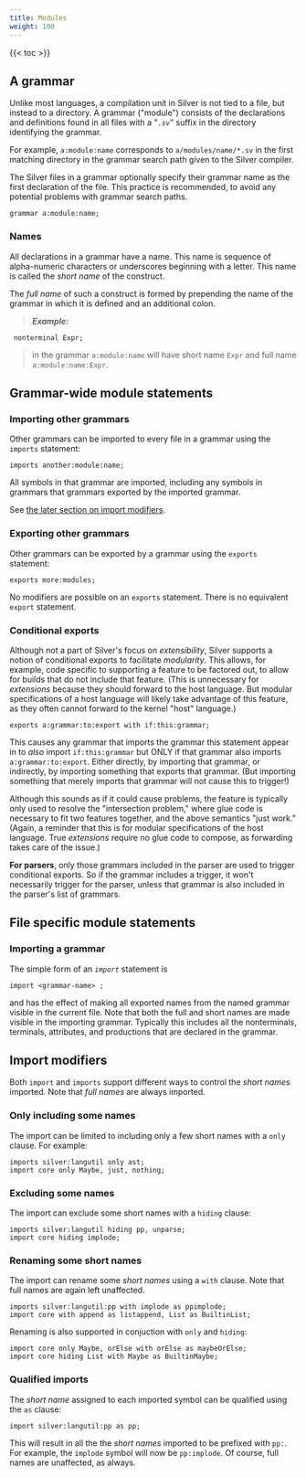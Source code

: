 ```yaml
---
title: Modules
weight: 100
---
```


{{< toc >}}

## A grammar

Unlike most languages, a compilation unit in Silver is not tied to a file, but instead to a directory.  A grammar ("module") consists of the declarations and definitions found in all files with a "_`.sv`_" suffix in the directory identifying the grammar.

For example, `a:module:name` corresponds to `a/modules/name/*.sv` in the first matching directory in the grammar search path given to the Silver compiler.

The Silver files in a grammar optionally specify their grammar name as the first declaration of the file.  This practice is recommended, to avoid any potential problems with grammar search paths.

```
grammar a:module:name;
```

### Names

All declarations in a grammar have a name.  This name is sequence of alpha-numeric characters or underscores beginning with a letter.  This name is called the _short name_ of the construct.

The _full name_ of such a construct is formed by prepending the name of the grammar in which it is defined and an additional colon.

> _**Example:**_
```
 nonterminal Expr;
```
> in the grammar `a:module:name` will have short name `Expr` and full name `a:module:name:Expr`.

## Grammar-wide module statements

### Importing other grammars

Other grammars can be imported to every file in a grammar using the `imports` statement:

```
imports another:module:name;
```

All symbols in that grammar are imported, including any symbols in grammars that grammars exported by the imported grammar.

See [the later section on import modifiers](#import-modifiers).

### Exporting other grammars

Other grammars can be exported by a grammar using the `exports` statement:

```
exports more:modules;
```

No modifiers are possible on an `exports` statement.  There is no equivalent `export` statement.

### Conditional exports

Although not a part of Silver's focus on _extensibility_, Silver supports a notion of conditional exports to facilitate _modularity_. This allows, for example, code specific to supporting a feature to be factored out, to allow for builds that do not include that feature. (This is unnecessary for _extensions_ because they should forward to the host language. But modular specifications of a host language will likely take advantage of this feature, as they often cannot forward to the kernel "host" language.)

```
exports a:grammar:to:export with if:this:grammar;
```

This causes any grammar that imports the grammar this statement appear in to _also_ import `if:this:grammar` but ONLY if that grammar also imports `a:grammar:to:export`.  Either directly, by importing that grammar, or indirectly, by importing something that exports that grammar. (But importing something that merely imports that grammar will not cause this to trigger!)

Although this sounds as if it could cause problems, the feature is typically only used to resolve the "intersection problem," where glue code is necessary to fit two features together, and the above semantics "just work."  (Again, a reminder that this is for modular specifications of the host language. True _extensions_ require no glue code to compose, as forwarding takes care of the issue.)

**For parsers**, only those grammars included in the parser are used to trigger conditional exports. So if the grammar includes a trigger, it won't necessarily trigger for the parser, unless that grammar is also included in the parser's list of grammars.

## File specific module statements

### Importing a grammar

The simple form of an _`import`_ statement is
```
import <grammar-name> ;
```
and has the effect of making all exported names from the named grammar visible in the current file.  Note that both the full and short names are made visible in the importing grammar.  Typically this includes all the nonterminals, terminals, attributes, and productions that are declared in the grammar.

## Import modifiers

Both `import` and `imports` support different ways to control the _short names_ imported. Note that _full names_ are always imported.

### Only including some names

The import can be limited to including only a few short names with a `only` clause. For example:

```
imports silver:langutil only ast;
import core only Maybe, just, nothing;
```

### Excluding some names

The import can exclude some short names with a `hiding` clause:

```
imports silver:langutil hiding pp, unparse;
import core hiding implode;
```

### Renaming some short names

The import can rename some _short names_ using a `with` clause. Note that full names are again left unaffected.

```
imports silver:langutil:pp with implode as ppimplode;
import core with append as listappend, List as BuiltinList;
```

Renaming is also supported in conjuction with `only` and `hiding`:

```
import core only Maybe, orElse with orElse as maybeOrElse;
import core hiding List with Maybe as BuiltinMaybe;
```

### Qualified imports

The _short name_ assigned to each imported symbol can be qualified using the `as` clause:

```
import silver:langutil:pp as pp;
```

This will result in all the the _short names_ imported to be prefixed with `pp:`. For example, the `implode` symbol will now be `pp:implode`. Of course, full names are unaffected, as always.

